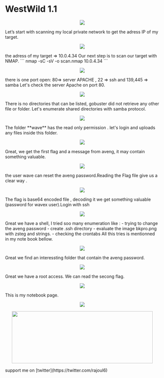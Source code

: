 # WestWild 1.1
<p align="center">
  <img src="https://rajoul.github.io/my_write_up/image/West_Wild/accueil.png" >
</p>
Let’s start with scanning my local private network to get the adress IP of my target.
<p align="center">
  <img src="https://rajoul.github.io/my_write_up/image/West_Wild/netdiscover1.png" >
</p>
the adress of my target => 10.0.4.34
Our next step is to scan our target with NMAP.
```
nmap -sC -sV -o scan.nmap 10.0.4.34
```
<p align="center">
  <img src="https://rajoul.github.io/my_write_up/image/West_Wild/scan.png">
</p>
there is one port open: 80=> server APACHE , 22 => ssh and 139,445 => samba
Let's check the server Apache on port 80.
<p align="center">
  <img src="https://rajoul.github.io/my_write_up/image/West_Wild/accueil.png">
</p>
There is no directories that can be listed, gobuster did not retrieve any other file or folder.
Let's enumerate shared directories with samba protocol.
<p align="center">
  <img src="https://rajoul.github.io/my_write_up/image/West_Wild/1.png">
</p>
The folder **wave** has the read only permission . let's login and uploads any files inside this folder.
<p align="center">
  <img src="https://rajoul.github.io/my_write_up/image/West_Wild/2.png">
</p>
Great, we get the first flag and a message from aveng, it may contain something valuable.
<p align="center">
  <img src="https://rajoul.github.io/my_write_up/image/West_Wild/4.png">
</p>
the user wave can reset the aveng password.Reading the Flag file give us a clear way .
<p align="center">
  <img src="https://rajoul.github.io/my_write_up/image/West_Wild/3.png">
</p>
The flag is base64 encoded file , decoding it we get something valuable (password for wavex user).Login with ssh 
<p align="center">
  <img src="https://rajoul.github.io/my_write_up/image/West_Wild/5.png">
</p>
Great we have a shell, I tried soo many enumeration like :
- trying to change the aveng password
- create .ssh directory
- evaluate the image bkpro.png with zsteg and strings.
- checking the crontabs
All this tries is mentionned in my note book bellow.
<p align="center">
  <img src="https://rajoul.github.io/my_write_up/image/West_Wild/6.png">
</p>
Great we find an interessting folder that contain the aveng password.
<p align="center">
  <img src="https://rajoul.github.io/my_write_up/image/West_Wild/7.png">
</p>
Great we have a root access. We can read the secong flag.
<p align="center">
  <img src="https://rajoul.github.io/my_write_up/image/West_Wild/root_access.png">
</p>
This is my notebook page.
<p align="center">
  <img src="https://rajoul.github.io/my_write_up/image/West_Wild/West_wild.jpg">
</p>
<p align="center">
  <img src="https://rajoul.github.io/my_write_up/image/gif/lhjar.gif" width="460" height="170">
</p>
support me on [twitter](https://twitter.com/rajoul6)

